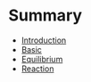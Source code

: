 # Summary
* [Introduction](README.md)
* [Basic](basic.md)
* [Equilibrium](equilibrium.md)
* [Reaction](reaction.md)
<!-- * [Surface](surface.md) -->


